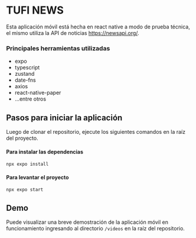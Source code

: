 # TUFI NEWS

Esta aplicación móvil está hecha en react native a modo de prueba técnica, el mismo utiliza la API de noticias https://newsapi.org/.

### Principales herramientas utilizadas

- expo
- typescript
- zustand
- date-fns
- axios
- react-native-paper
- ...entre otros

## Pasos para iniciar la aplicación

Luego de clonar el repositorio, ejecute los siguientes comandos en la raíz del proyecto.

#### Para instalar las dependencias

```
npx expo install
```

#### Para levantar el proyecto

```
npx expo start
```

## Demo

Puede visualizar una breve demostración de la aplicación móvil en funcionamiento ingresando al directorio `/videos` en la raíz del repositorio.
